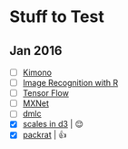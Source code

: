 # Stuff to Test
## Jan 2016 
- [ ] [Kimono](https://www.kimonolabs.com/) 
- [ ] [Image Recognition with R](http://flovv.github.io/Image-Recognition/)
- [ ] [Tensor Flow](https://www.tensorflow.org/) 
- [ ] [MXNet](http://mxnet.readthedocs.org/en/latest/) 
- [ ] [dmlc](https://github.com/dmlc)
- [x] [scales in d3](https://medium.com/@mbostock/introducing-d3-scale-61980c51545f#.h5fy1eyix) | :relieved:
- [x] [packrat](http://rstudio.github.io/packrat/) | :+1:
